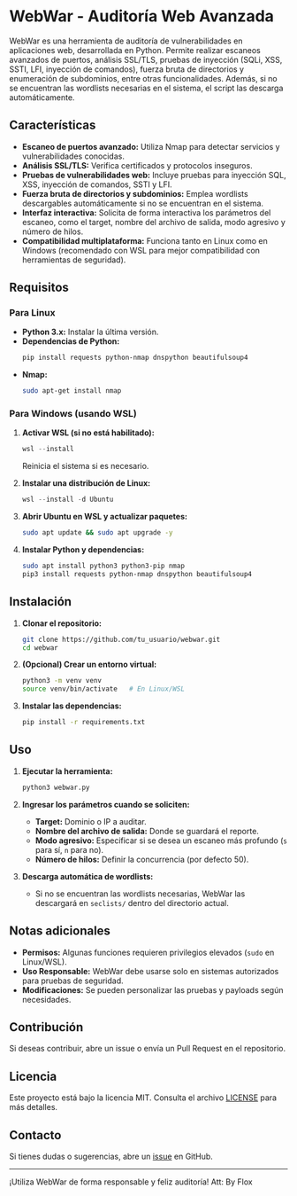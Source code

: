 # WebWar - Auditoría Web Avanzada

WebWar es una herramienta de auditoría de vulnerabilidades en aplicaciones web, desarrollada en Python. Permite realizar escaneos avanzados de puertos, análisis SSL/TLS, pruebas de inyección (SQLi, XSS, SSTI, LFI, inyección de comandos), fuerza bruta de directorios y enumeración de subdominios, entre otras funcionalidades. Además, si no se encuentran las wordlists necesarias en el sistema, el script las descarga automáticamente.

## Características

- **Escaneo de puertos avanzado:** Utiliza Nmap para detectar servicios y vulnerabilidades conocidas.
- **Análisis SSL/TLS:** Verifica certificados y protocolos inseguros.
- **Pruebas de vulnerabilidades web:** Incluye pruebas para inyección SQL, XSS, inyección de comandos, SSTI y LFI.
- **Fuerza bruta de directorios y subdominios:** Emplea wordlists descargables automáticamente si no se encuentran en el sistema.
- **Interfaz interactiva:** Solicita de forma interactiva los parámetros del escaneo, como el target, nombre del archivo de salida, modo agresivo y número de hilos.
- **Compatibilidad multiplataforma:** Funciona tanto en Linux como en Windows (recomendado con WSL para mejor compatibilidad con herramientas de seguridad).

## Requisitos

### Para Linux

- **Python 3.x:** Instalar la última versión.
- **Dependencias de Python:**
  ```bash
  pip install requests python-nmap dnspython beautifulsoup4
  ```
- **Nmap:**
  ```bash
  sudo apt-get install nmap
  ```

### Para Windows (usando WSL)

1. **Activar WSL (si no está habilitado):**
   ```powershell
   wsl --install
   ```
   Reinicia el sistema si es necesario.

2. **Instalar una distribución de Linux:**
   ```powershell
   wsl --install -d Ubuntu
   ```

3. **Abrir Ubuntu en WSL y actualizar paquetes:**
   ```bash
   sudo apt update && sudo apt upgrade -y
   ```

4. **Instalar Python y dependencias:**
   ```bash
   sudo apt install python3 python3-pip nmap
   pip3 install requests python-nmap dnspython beautifulsoup4
   ```

## Instalación

1. **Clonar el repositorio:**
   ```bash
   git clone https://github.com/tu_usuario/webwar.git
   cd webwar
   ```

2. **(Opcional) Crear un entorno virtual:**
   ```bash
   python3 -m venv venv
   source venv/bin/activate   # En Linux/WSL
   ```

3. **Instalar las dependencias:**
   ```bash
   pip install -r requirements.txt
   ```

## Uso

1. **Ejecutar la herramienta:**
   ```bash
   python3 webwar.py
   ```

2. **Ingresar los parámetros cuando se soliciten:**
   - **Target:** Dominio o IP a auditar.
   - **Nombre del archivo de salida:** Donde se guardará el reporte.
   - **Modo agresivo:** Especificar si se desea un escaneo más profundo (`s` para sí, `n` para no).
   - **Número de hilos:** Definir la concurrencia (por defecto 50).

3. **Descarga automática de wordlists:**
   - Si no se encuentran las wordlists necesarias, WebWar las descargará en `seclists/` dentro del directorio actual.

## Notas adicionales

- **Permisos:** Algunas funciones requieren privilegios elevados (`sudo` en Linux/WSL).
- **Uso Responsable:** WebWar debe usarse solo en sistemas autorizados para pruebas de seguridad.
- **Modificaciones:** Se pueden personalizar las pruebas y payloads según necesidades.

## Contribución

Si deseas contribuir, abre un issue o envía un Pull Request en el repositorio.

## Licencia

Este proyecto está bajo la licencia MIT. Consulta el archivo [LICENSE](LICENSE) para más detalles.

## Contacto

Si tienes dudas o sugerencias, abre un [issue](https://github.com/tu_usuario/webwar/issues) en GitHub.

---

¡Utiliza WebWar de forma responsable y feliz auditoría!
Att: By Flox


